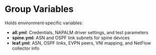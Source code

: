 # Group Variables

Holds environment‑specific variables:

- **all.yml**: Credentials, NAPALM driver settings, and test parameters  
- **spine.yml**: ASN and OSPF link subnets for spine devices  
- **leaf.yml**: ASN, OSPF links, EVPN peers, VNI mapping, and NetFlow collector info  

